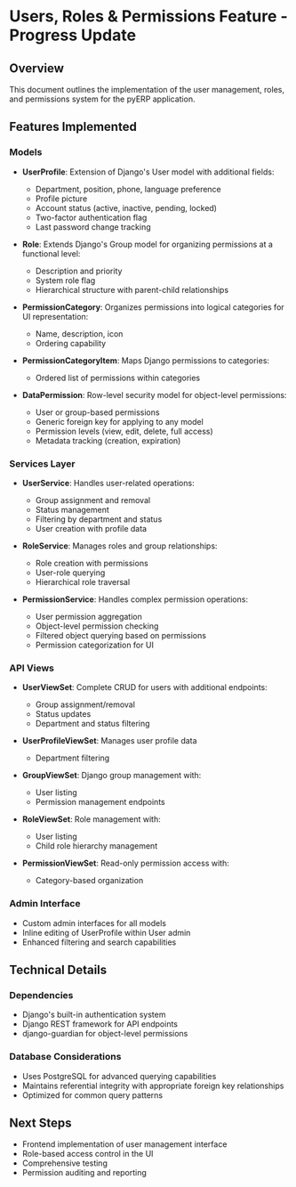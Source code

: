 # Users, Roles & Permissions Feature - Progress Update

## Overview
This document outlines the implementation of the user management, roles, and permissions system for the pyERP application.

## Features Implemented

### Models
- **UserProfile**: Extension of Django's User model with additional fields:
  - Department, position, phone, language preference
  - Profile picture
  - Account status (active, inactive, pending, locked)
  - Two-factor authentication flag
  - Last password change tracking

- **Role**: Extends Django's Group model for organizing permissions at a functional level:
  - Description and priority
  - System role flag
  - Hierarchical structure with parent-child relationships

- **PermissionCategory**: Organizes permissions into logical categories for UI representation:
  - Name, description, icon
  - Ordering capability

- **PermissionCategoryItem**: Maps Django permissions to categories:
  - Ordered list of permissions within categories

- **DataPermission**: Row-level security model for object-level permissions:
  - User or group-based permissions
  - Generic foreign key for applying to any model
  - Permission levels (view, edit, delete, full access)
  - Metadata tracking (creation, expiration)

### Services Layer
- **UserService**: Handles user-related operations:
  - Group assignment and removal
  - Status management
  - Filtering by department and status
  - User creation with profile data

- **RoleService**: Manages roles and group relationships:
  - Role creation with permissions
  - User-role querying
  - Hierarchical role traversal

- **PermissionService**: Handles complex permission operations:
  - User permission aggregation
  - Object-level permission checking
  - Filtered object querying based on permissions
  - Permission categorization for UI

### API Views
- **UserViewSet**: Complete CRUD for users with additional endpoints:
  - Group assignment/removal
  - Status updates
  - Department and status filtering

- **UserProfileViewSet**: Manages user profile data
  - Department filtering

- **GroupViewSet**: Django group management with:
  - User listing
  - Permission management endpoints

- **RoleViewSet**: Role management with:
  - User listing
  - Child role hierarchy management

- **PermissionViewSet**: Read-only permission access with:
  - Category-based organization

### Admin Interface
- Custom admin interfaces for all models
- Inline editing of UserProfile within User admin
- Enhanced filtering and search capabilities

## Technical Details

### Dependencies
- Django's built-in authentication system
- Django REST framework for API endpoints
- django-guardian for object-level permissions

### Database Considerations
- Uses PostgreSQL for advanced querying capabilities
- Maintains referential integrity with appropriate foreign key relationships
- Optimized for common query patterns

## Next Steps
- Frontend implementation of user management interface
- Role-based access control in the UI
- Comprehensive testing
- Permission auditing and reporting 